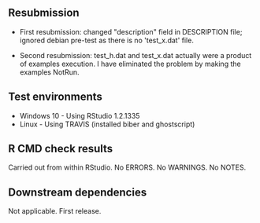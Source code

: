 
## Resubmission
* First resubmission: changed "description" field in DESCRIPTION file; ignored debian pre-test as there is no 'test_x.dat' file.

* Second resubmission: test_h.dat and test_x.dat actually were a product of examples execution. I have eliminated the problem by making the examples NotRun.

## Test environments
* Windows 10 - Using RStudio 1.2.1335
* Linux - Using TRAVIS (installed biber and ghostscript)

## R CMD check results
Carried out from within RStudio.
No ERRORS.
No WARNINGS.
No NOTES.

## Downstream dependencies
Not applicable. First release.